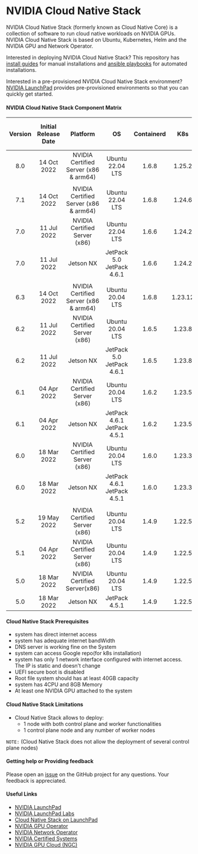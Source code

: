 # NVIDIA Cloud Native Stack 

NVIDIA Cloud Native Stack (formerly known as Cloud Native Core) is a collection of software to run cloud native workloads on NVIDIA GPUs. NVIDIA Cloud Native Stack is based on Ubuntu, Kubernetes, Helm and the NVIDIA GPU and Network Operator.

Interested in deploying NVIDIA Cloud Native Stack? This repository has [install guides](https://github.com/NVIDIA/cloud-native-stack/tree/master/install-guides) for manual installations and [ansible playbooks](https://github.com/NVIDIA/cloud-native-stack/tree/master/playbooks) for automated installations.

Interested in a pre-provisioned NVIDIA Cloud Native Stack environment? [NVIDIA LaunchPad](https://www.nvidia.com/en-us/data-center/launchpad/) provides pre-provisioned environments so that you can quickly get started.

#### NVIDIA Cloud Native Stack Component Matrix

| Version | Initial Release Date   | Platform              | OS    | Containerd | K8s    | Helm  | NVIDIA GPU Operator | NVIDIA Network Operator | NVIDIA Data Center Driver |
| :---:   |    :---:     | :---:                           | :---:  | :---:      | :---: | :---:        | :---:            | :---:      | :---: |
| 8.0     | 14 Oct 2022   | NVIDIA Certified Server (x86 & arm64)  | Ubuntu 22.04 LTS            | 1.6.8 | 1.25.2 |  3.10.0 | 22.9.0       | 1.3.0(x86 only)            | 520.61.07  |
|         |                |                               |                             |            |       |       |                  |            |                  | 
| 7.1     | 14 Oct 2022   | NVIDIA Certified Server (x86 & arm64)  | Ubuntu 22.04 LTS            | 1.6.8 | 1.24.6 |  3.10.0 | 22.9.0       | 1.3.0(x86 only)            | 520.61.07  | 
| 7.0     | 11 Jul 2022   | NVIDIA Certified Server (x86)  | Ubuntu 22.04 LTS            | 1.6.6 | 1.24.2 |  3.9.0 | 1.11.0       | 1.2.0            | 515.48.07   | 
| 7.0     | 11 Jul 2022   | Jetson NX                      | JetPack 5.0 JetPack 4.6.1   | 1.6.6 | 1.24.2 |  3.9.0 | N/A          | N/A              | N/A         |  
|         |                |                               |                             |            |       |       |                  |            |                  | 
| 6.3    | 14 Oct 2022   | NVIDIA Certified Server (x86 & arm64)  | Ubuntu 20.04 LTS            | 1.6.8 | 1.23.12 | 3.10.0 | 22.9.0       | 1.3.0(x86 only)            | 520.61.07  |
| 6.2     | 11 Jul 2022   | NVIDIA Certified Server (x86)  | Ubuntu 20.04 LTS            | 1.6.5 | 1.23.8 | 3.8.2 | 1.11.0       | 1.2.0            | 515.48.07  | 
| 6.2     | 11 Jul 2022   | Jetson NX                      | JetPack 5.0 JetPack 4.6.1   | 1.6.5 | 1.23.8 | 3.8.2 | N/A         | N/A              | N/A         |  
| 6.1     | 04 Apr 2022   | NVIDIA Certified Server (x86)  | Ubuntu 20.04 LTS            | 1.6.2 | 1.23.5 | 3.8.1 | 1.10.1      | 1.1.0            | 510.47.03 | 
| 6.1     | 04 Apr 2022   | Jetson NX                      | JetPack 4.6.1 JetPack 4.5.1 | 1.6.2 | 1.23.5 | 3.8.1 | N/A         | N/A              | N/A         |    
| 6.0     | 18 Mar 2022   | NVIDIA Certified Server (x86)  | Ubuntu 20.04 LTS            | 1.6.0 | 1.23.3 | 3.8.0 | 1.9.1       | 1.1.0            | 510.47.03     |  
| 6.0     | 18 Mar 2022   | Jetson NX                      | JetPack 4.6.1 JetPack 4.5.1 | 1.6.0 | 1.23.3 | 3.8.0 | N/A         | N/A              | N/A         | 
|         |               |                                |        |            |       |                |                  |            |                 | 
| 5.2     | 19 May 2022   | NVIDIA Certified Server (x86)  | Ubuntu 20.04 LTS            | 1.4.9 |1.22.5  | 3.8.2 | 1.10.1       | 1.1.0            | 510.47.03 | 
| 5.1     | 04 Apr 2022   | NVIDIA Certified Server (x86)  | Ubuntu 20.04 LTS            | 1.4.9 | 1.22.5 | 3.6.3 | 1.10.1       | 1.1.0            | 470.103.01  | 
| 5.0     | 18 Mar 2022  | NVIDIA Certified Server(x86)    | Ubuntu 20.04 LTS            | 1.4.9 | 1.22.5 | 3.6.3  | 1.9.1        | 1.1.0            | 470.103.01 |  
| 5.0     | 18 Mar 2022   | Jetson NX                      | JetPack 4.5.1               | 1.4.9 |1.22.5  | 3.6.3 | N/A          | N/A              | N/A     |

#### Cloud Native Stack Prerequisites

- system has direct internet access
- system has adequate internet bandWidth
- DNS server is working fine on the System
- system can access Google repo(for k8s installation)
- system has only 1 network interface configured with internet access. The IP is static and doesn't change
- UEFI secure boot is disabled
- Root file system should has at least 40GB capacity
- system has 4CPU and 8GB Memory
- At least one NVIDIA GPU attached to the system

#### Cloud Native Stack Limitations

- Cloud Native Stack allows to deploy:
    - 1 node with both control plane and worker functionalities
    - 1 control plane node and any number of worker nodes

`NOTE:` (Cloud Native Stack does not allow the deployment of several control plane nodes)

#### Getting help or Providing feedback

Please open an [issue](https://github.com/NVIDIA/cloud-native-stack/issues) on the GitHub project for any questions. Your feedback is appreciated.

#### Useful Links
- [NVIDIA LaunchPad](https://www.nvidia.com/en-us/data-center/launchpad/)
- [NVIDIA LaunchPad Labs](https://docs.nvidia.com/launchpad/index.html)
- [Cloud Native Stack on LaunchPad](https://docs.nvidia.com/LaunchPad/developer-labs/overview.html)
- [NVIDIA GPU Operator](https://docs.nvidia.com/datacenter/cloud-native/gpu-operator/overview.html)
- [NVIDIA Network Operator](https://docs.nvidia.com/networking/display/COKAN10/Network+Operator)
- [NVIDIA Certified Systems](https://www.nvidia.com/en-us/data-center/products/certified-systems/)
- [NVIDIA GPU Cloud (NGC)](https://catalog.ngc.nvidia.com/)
